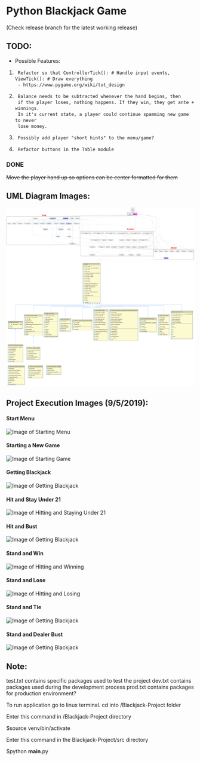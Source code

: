 # Python Blackjack Game
(Check release branch for the latest working release)
## TODO:
- Possible Features:
1.      Refactor so that ControllerTick(): # Handle input events, ViewTick(): # Draw everything
        - https://www.pygame.org/wiki/tut_design
          
2.      Balance needs to be subtracted whenever the hand begins, then
        if the player loses, nothing happens. If they win, they get ante + winnings.
        In it's current state, a player could continue spamming new game to never
        lose money. 
        
3.      Possibly add player "short hints" to the menu/game?

4.      Refactor buttons in the Table module 
### DONE
~~Move the player hand up so options can be center formatted for them~~

## UML Diagram Images:
![Image of Call Diagram](https://github.com/CS4398-SM-Group2/Blackjack-Project/blob/feature/doc/UML_Call_Diagram.png)
![Image of Class Diagram](https://github.com/CS4398-SM-Group2/Blackjack-Project/blob/feature/doc/Blackjack_Classes.png)

## Project Execution Images (9/5/2019):
#### Start Menu
![Image of Starting Menu](https://github.com/TrevorMcDougald/Blackjack/blob/master/doc/execution_images/Starting_menu.PNG)
#### Starting a New Game
![Image of Starting Game](https://github.com/TrevorMcDougald/Blackjack/blob/master/doc/execution_images/Start_game.PNG)
#### Getting Blackjack
![Image of Getting Blackjack](https://github.com/TrevorMcDougald/Blackjack/blob/master/doc/execution_images/Blackjack.PNG)
#### Hit and Stay Under 21
![Image of Hitting and Staying Under 21](https://github.com/TrevorMcDougald/Blackjack/blob/master/doc/execution_images/Hit_under_21.PNG)
#### Hit and Bust
![Image of Getting Blackjack](https://github.com/TrevorMcDougald/Blackjack/blob/master/doc/execution_images/Hit_over_21.PNG)
#### Stand and Win
![Image of Hitting and Winning](https://github.com/TrevorMcDougald/Blackjack/blob/master/doc/execution_images/Stand_and_win.PNG)
#### Stand and Lose
![Image of Hitting and Losing](https://github.com/TrevorMcDougald/Blackjack/blob/master/doc/execution_images/Stand_and_lose.PNG)
#### Stand and Tie
![Image of Getting Blackjack](https://github.com/TrevorMcDougald/Blackjack/blob/master/doc/execution_images/Stand_and_tie.PNG)
#### Stand and Dealer Bust
![Image of Getting Blackjack](https://github.com/TrevorMcDougald/Blackjack/blob/master/doc/execution_images/dealer_bust.PNG)

## Note:
test.txt contains specific packages used to test the project
dev.txt contains packages used during the development process
prod.txt contains packages for production environment?

To run application go to linux terminal.
cd into /Blackjack-Project folder

Enter this command in /Blackjack-Project directory

$source venv/bin/activate

Enter this command in the Blackjack-Project/src directory

$python __main__.py


